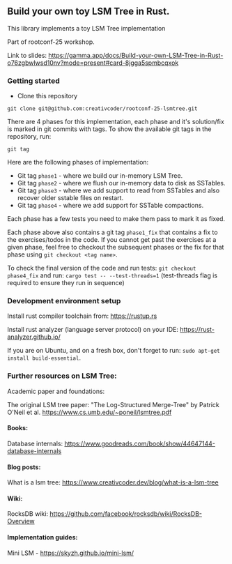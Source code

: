 ## Build your own toy LSM Tree in Rust.

This library implements a toy LSM Tree implementation

Part of rootconf-25 workshop.

Link to slides: https://gamma.app/docs/Build-your-own-LSM-Tree-in-Rust-o76zgbwlwsd10nv?mode=present#card-8jgga5spmbcqxok

### Getting started

- Clone this repository

```
git clone git@github.com:creativcoder/rootconf-25-lsmtree.git
```

There are 4 phases for this implementation, each phase and it's solution/fix is marked in git commits with tags.
To show the available git tags in the repository, run:

```
git tag
```

Here are the following phases of implementation:

- Git tag `phase1` - where we build our in-memory LSM Tree.
- Git tag `phase2` - where we flush our in-memory data to disk as SSTables.
- Git tag `phase3` - where we add support to read from SSTables and also recover older sstable files on restart.
- Git tag `phase4` - where we add support for SSTable compactions.

Each phase has a few tests you need to make them pass to mark it as fixed.

Each phase above also contains a git tag `phase1_fix` that contains a fix to the exercises/todos in the code.
If you cannot get past the exercises at a given phase, feel free to checkout the subsequent phases or the fix for that phase using `git checkout <tag name>`.

To check the final version of the code and run tests: `git checkout phase4_fix` and run: `cargo test -- --test-threads=1` (test-threads flag is required to ensure they run in sequence)

### Development environment setup

Install rust compiler toolchain from: https://rustup.rs

Install rust analyzer (language server protocol) on your IDE: https://rust-analyzer.github.io/

If you are on Ubuntu, and on a fresh box, don't forget to run: `sudo apt-get install build-essential`.

### Further resources on LSM Tree:

Academic paper and foundations:

The original LSM tree paper: "The Log-Structured Merge-Tree" by Patrick O'Neil et al. https://www.cs.umb.edu/~poneil/lsmtree.pdf

#### Books:

Database internals: https://www.goodreads.com/book/show/44647144-database-internals

#### Blog posts:

What is a lsm tree: https://www.creativcoder.dev/blog/what-is-a-lsm-tree

#### Wiki:

RocksDB wiki: https://github.com/facebook/rocksdb/wiki/RocksDB-Overview

#### Implementation guides:

Mini LSM - https://skyzh.github.io/mini-lsm/
